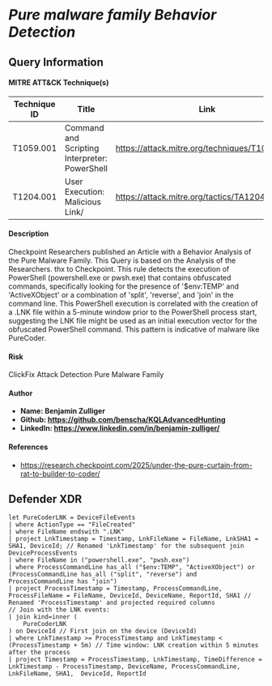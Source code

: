 # *Pure malware family Behavior Detection*

## Query Information

#### MITRE ATT&CK Technique(s)

| Technique ID | Title    | Link    |
| ---  | --- | --- |
| T1059.001 | Command and Scripting Interpreter: PowerShell | https://attack.mitre.org/techniques/T1059/001/ |
| T1204.001 | User Execution: Malicious Link/ | https://attack.mitre.org/tactics/TA1204/001/ |

#### Description
Checkpoint Researchers published an Article with a Behavior Analysis of the Pure Malware Family. This Query is based on the Analysis of the Researchers. thx to Checkpoint.
This rule detects the execution of PowerShell (powershell.exe or pwsh.exe) that contains obfuscated commands, specifically looking for the presence of '$env:TEMP' and 'ActiveXObject' or a combination of 'split', 'reverse', and 'join' in the command line. This PowerShell execution is correlated with the creation of a .LNK file within a 5-minute window prior to the PowerShell process start, suggesting the LNK file might be used as an initial execution vector for the obfuscated PowerShell command. This pattern is indicative of malware like PureCoder.

#### Risk
ClickFix Attack Detection Pure Malware Family

#### Author <Optional>
- **Name: Benjamin Zulliger**
- **Github: https://github.com/benscha/KQLAdvancedHunting**
- **LinkedIn: https://www.linkedin.com/in/benjamin-zulliger/**

#### References
- https://research.checkpoint.com/2025/under-the-pure-curtain-from-rat-to-builder-to-coder/

## Defender XDR
```KQL
let PureCoderLNK = DeviceFileEvents
| where ActionType == "FileCreated"
| where FileName endswith ".LNK"
| project LnkTimestamp = Timestamp, LnkFileName = FileName, LnkSHA1 = SHA1, DeviceId; // Renamed 'LnkTimestamp' for the subsequent join
DeviceProcessEvents
| where FileName in ("powershell.exe", "pwsh.exe")
| where ProcessCommandLine has_all ("$env:TEMP", "ActiveXObject") or (ProcessCommandLine has_all ("split", "reverse") and ProcessCommandLine has "join")
| project ProcessTimestamp = Timestamp, ProcessCommandLine, ProcessFileName = FileName, DeviceId, DeviceName, ReportId, SHA1 // Renamed 'ProcessTimestamp' and projected required columns
// Join with the LNK events:
| join kind=inner (
    PureCoderLNK
) on DeviceId // First join on the device (DeviceId)
| where LnkTimestamp >= ProcessTimestamp and LnkTimestamp < (ProcessTimestamp + 5m) // Time window: LNK creation within 5 minutes after the process
| project Timestamp = ProcessTimestamp, LnkTimestamp, TimeDifference = LnkTimestamp - ProcessTimestamp, DeviceName, ProcessCommandLine, LnkFileName, SHA1,  DeviceId, ReportId
```
